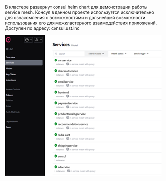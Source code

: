 В кластере развернут consul helm chart для демонстрации работы service mesh.
Консул в данном проекте используется исключительно для ознакомления с возможностями и дальнейшей возможности использования его для межкластерного взаимодействия приложений. Доступен по адресу: consul.ust.inc

![alt text]({946A2280-3060-4BB0-8AF3-F13FCF882C1C}.png)
